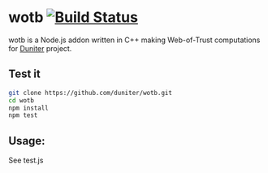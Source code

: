 # wotb [![Build Status](https://api.travis-ci.org/duniter/wotb.png)](https://travis-ci.org/duniter/wotb)

wotb is a Node.js addon written in C++ making Web-of-Trust computations for [Duniter](https://github.com/duniter/duniter) project.

## Test it

```bash
git clone https://github.com/duniter/wotb.git
cd wotb
npm install
npm test
```

## Usage:

See test.js
